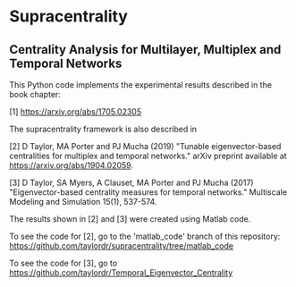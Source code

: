 # Supracentrality 
## Centrality Analysis for Multilayer, Multiplex and Temporal Networks

This Python code implements the experimental results described in the book chapter:

[1] https://arxiv.org/abs/1705.02305


The supracentrality framework is also described in

[2] D Taylor, MA Porter and PJ Mucha (2019) "Tunable eigenvector-based centralities for multiplex and temporal networks." arXiv preprint available at https://arxiv.org/abs/1904.02059.

[3] D Taylor, SA Myers, A Clauset, MA Porter and PJ Mucha (2017) "Eigenvector-based centrality measures for temporal networks." Multiscale Modeling and Simulation 15(1), 537-574.

The results shown in [2] and [3] were created using Matlab code. 

To see the code for [2], go to the 'matlab_code' branch of this repository: https://github.com/taylordr/supracentrality/tree/matlab_code

To see the code for [3], go to https://github.com/taylordr/Temporal_Eigenvector_Centrality
